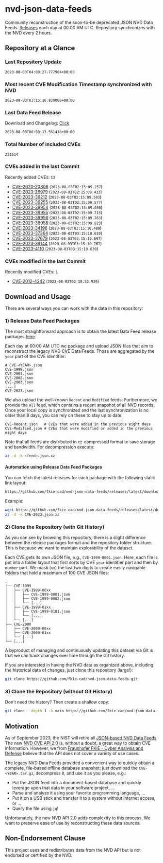 # nvd-json-data-feeds

Community reconstruction of the soon-to-be deprecated JSON NVD Data Feeds. 
[Releases](https://github.com/fkie-cad/nvd-json-data-feeds/releases/latest) each day at 00:00 AM UTC.
Repository synchronizes with the NVD every 2 hours.

## Repository at a Glance

### Last Repository Update

```plain
2023-08-03T04:00:27.777904+00:00
```

### Most recent CVE Modification Timestamp synchronized with NVD

```plain
2023-08-03T03:15:10.830000+00:00
```

### Last Data Feed Release

Download and Changelog: [Click](https://github.com/fkie-cad/nvd-json-data-feeds/releases/latest)

```plain
2023-08-03T00:00:13.561418+00:00
```

### Total Number of included CVEs

```plain
221514
```

### CVEs added in the last Commit

Recently added CVEs: `13`

* [CVE-2020-20808](CVE-2020/CVE-2020-208xx/CVE-2020-20808.json) (`2023-08-03T02:15:09.257`)
* [CVE-2023-26979](CVE-2023/CVE-2023-269xx/CVE-2023-26979.json) (`2023-08-03T02:15:09.433`)
* [CVE-2023-36212](CVE-2023/CVE-2023-362xx/CVE-2023-36212.json) (`2023-08-03T02:15:09.503`)
* [CVE-2023-36255](CVE-2023/CVE-2023-362xx/CVE-2023-36255.json) (`2023-08-03T02:15:09.577`)
* [CVE-2023-38954](CVE-2023/CVE-2023-389xx/CVE-2023-38954.json) (`2023-08-03T02:15:09.650`)
* [CVE-2023-38955](CVE-2023/CVE-2023-389xx/CVE-2023-38955.json) (`2023-08-03T02:15:09.713`)
* [CVE-2023-38956](CVE-2023/CVE-2023-389xx/CVE-2023-38956.json) (`2023-08-03T02:15:09.763`)
* [CVE-2023-38958](CVE-2023/CVE-2023-389xx/CVE-2023-38958.json) (`2023-08-03T02:15:09.823`)
* [CVE-2023-34196](CVE-2023/CVE-2023-341xx/CVE-2023-34196.json) (`2023-08-03T03:15:10.480`)
* [CVE-2023-37364](CVE-2023/CVE-2023-373xx/CVE-2023-37364.json) (`2023-08-03T03:15:10.630`)
* [CVE-2023-37679](CVE-2023/CVE-2023-376xx/CVE-2023-37679.json) (`2023-08-03T03:15:10.697`)
* [CVE-2023-39144](CVE-2023/CVE-2023-391xx/CVE-2023-39144.json) (`2023-08-03T03:15:10.767`)
* [CVE-2023-4110](CVE-2023/CVE-2023-41xx/CVE-2023-4110.json) (`2023-08-03T03:15:10.830`)


### CVEs modified in the last Commit

Recently modified CVEs: `1`

* [CVE-2012-4242](CVE-2012/CVE-2012-42xx/CVE-2012-4242.json) (`2023-08-03T02:18:52.920`)


## Download and Usage

There are several ways you can work with the data in this repository:

### 1) Release Data Feed Packages

The most straightforward approach is to obtain the latest Data Feed release packages [here](https://github.com/fkie-cad/nvd-json-data-feeds/releases/latest).

Each day at 00:00 AM UTC we package and upload JSON files that aim to reconstruct the legacy NVD CVE Data Feeds.
Those are aggregated by the `year` part of the CVE identifier:

```
# CVE-<YEAR>.json
CVE-1999.json
CVE-2001.json
CVE-2002.json
CVE-2003.json
[...]
CVE-2023.json
```

We also upload the well-known `Recent` and `Modified` feeds.
Furthermore, we provide the `All` feed, which contains a recent snapshot of all NVD records.
Once your local copy is synchronized and the last synchronization is no older than 8 days, you can rely on these to stay up to date:

```plain
CVE-Recent.json   # CVEs that were added in the previous eight days
CVE-Modified.json # CVEs that were modified or added in the previous eight days
```

Note that all feeds are distributed in `xz`-compressed format to save storage and bandwidth.
For decompression execute:

```sh
xz -d -k <feed>.json.xz
```


#### Automation using Release Data Feed Packages

You can fetch the latest releases for each package with the following static link layout:

```sh
https://github.com/fkie-cad/nvd-json-data-feeds/releases/latest/download/CVE-<YEAR>.json.xz
```

Example:

```sh
wget https://github.com/fkie-cad/nvd-json-data-feeds/releases/latest/download/CVE-2023.json.xz
xz -d -k CVE-2023.json.xz
```

### 2) Clone the Repository (with Git History)

As you can see by browsing this repository, there is a slight difference between the release packages format and the repository folder structure.
This is because we want to maintain explorability of the dataset.

Each CVE gets its own JSON file, e.g., `CVE-1999-0001.json`.
Here, each file is put into a folder layout that first sorts by CVE `year` identifier part and then by `number` part.
We mask (`xx`) the last two digits to create easily navigable folders that hold a maximum of 100 CVE JSON files:

```plain
.
├── CVE-1999
│   ├── CVE-1999-00xx
│   │   ├── CVE-1999-0001.json
│   │   ├── CVE-1999-0002.json
│   │   └── [...]
│   ├── CVE-1999-01xx
│   │   ├── CVE-1999-0101.json
│   │   └── [...]
│   └── [...]
├── CVE-2000
│   ├── CVE-2000-00xx
│   ├── CVE-2000-01xx
│   └── [...]
└── [...]
```

A byproduct of managing and continuously updating this dataset via Git is that we can track changes over time through the Git history.

If you are interested in having the NVD data as organized above, including the historical data of changes, just clone this repository (large!):

```sh
git clone https://github.com/fkie-cad/nvd-json-data-feeds.git
```

### 3) Clone the Repository (without Git History)

Don't need the history? Then create a shallow copy:

```sh
git clone --depth 1 -b main https://github.com/fkie-cad/nvd-json-data-feeds.git
```

## Motivation

As of September 2023, the NIST will retire all [JSON-based NVD Data Feeds](https://nvd.nist.gov/vuln/data-feeds#divRetirementBanner-1).
The new [NVD CVE API 2.0](https://nvd.nist.gov/developers/vulnerabilities) is, without a doubt, a great way to obtain CVE information.
However, we from [Fraunhofer FKIE - Cyber Analysis and Defense](https://www.fkie.fraunhofer.de/en/departments/cad.html) believe that the API does not cover a variety of use cases.

The legacy NVD Data Feeds provided a convenient way to quickly obtain a complete, file-based offline database snapshot; just download the `CVE-<YEAR>.tar.gz`, decompress it, and use it as you please, e.g.:

* Put the JSON feed into a document-based database and quickly leverage upon that data in your software project, ...
* Parse and analyze it using your favorite programming language, ...
* Put it on a USB stick and transfer it to a system without internet access, or ...
* Query the file using `jq`!

Unfortunately, the new NVD API 2.0 adds complexity to this process.
We want to preserve ease of use by reconstructing these data sources.

## Non-Endorsement Clause

This project uses and redistributes data from the NVD API but is not endorsed or certified by the NVD.